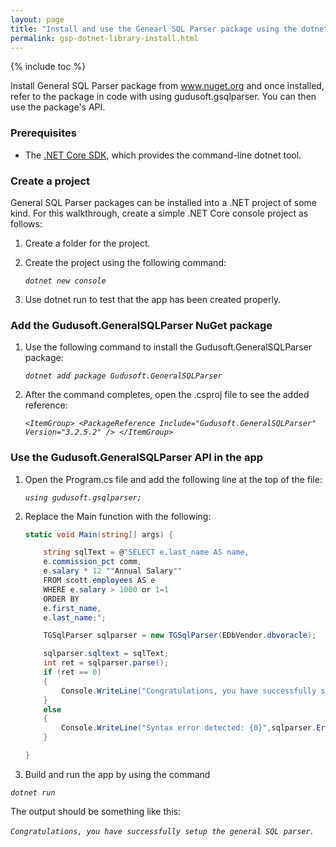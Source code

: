 ```yaml
---
layout: page
title: "Install and use the Genearl SQL Parser package using the dotnet CLI"
permalink: gsp-dotnet-library-install.html
---
```


{% include toc %}

Install General SQL Parser package from www.nuget.org and once installed, refer to the package in code with using gudusoft.gsqlparser. You can then use the package's API.

### Prerequisites

- The [.NET Core SDK](https://www.microsoft.com/net/download/), which provides the command-line dotnet tool.

### Create a project

General SQL Parser packages can be installed into a .NET project of some kind. For this walkthrough, create a simple .NET Core console project as follows:

1. Create a folder for the project.
2. Create the project using the following command:

   _`dotnet new console`_
   
3. Use dotnet run to test that the app has been created properly.

### Add the Gudusoft.GeneralSQLParser NuGet package

1. Use the following command to install the Gudusoft.GeneralSQLParser package:

   _`dotnet add package Gudusoft.GeneralSQLParser`_
 
2. After the command completes, open the .csproj file to see the added reference:

   _`<ItemGroup> <PackageReference Include="Gudusoft.GeneralSQLParser" Version="3.2.5.2" /> </ItemGroup>`_
   
### Use the Gudusoft.GeneralSQLParser API in the app

1. Open the Program.cs file and add the following line at the top of the file:

   _`using gudusoft.gsqlparser;`_
   
2. Replace the Main function with the following:

	``` csharp
	static void Main(string[] args) {

		string sqlText = @"SELECT e.last_name AS name,
		e.commission_pct comm,
		e.salary * 12 ""Annual Salary""
		FROM scott.employees AS e
		WHERE e.salary > 1000 or 1=1
		ORDER BY
		e.first_name,
		e.last_name;";

		TGSqlParser sqlparser = new TGSqlParser(EDbVendor.dbvoracle);

		sqlparser.sqltext = sqlText;
		int ret = sqlparser.parse();
		if (ret == 0)
		{
			Console.WriteLine("Congratulations, you have successfully setup the general SQL parser.");
		}
		else
		{
			Console.WriteLine("Syntax error detected: {0}",sqlparser.Errormessage);
		}

	}
	```

3. Build and run the app by using the command

  _`dotnet run`_
  
  The output should be something like this:

   _`Congratulations, you have successfully setup the general SQL parser`_.
